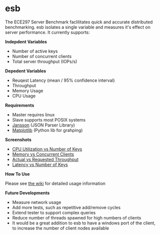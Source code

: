 esb
===

The ECE297 Server Benchmark faclilitates quick and accurate distributed benchmarking. esb isolates a single variable and measures it's effect on server performance. It currently supports: 

**Indepdent Variables**
 - Number of active keys
 - Number of concurrent clients
 - Total server throughput (IOPs/s)

**Depedent Variables**
 - Reuqest Latency (mean / 95% confidence interval)
 - Throughput
 - Memory Usage
 - CPU Usage

**Requirements**
 - Master requires linux
 - Slave supports most POSIX systems
 - [Jansson](http://www.digip.org/jansson/) (JSON Parser Library)
 - [Matplotlib](http://matplotlib.org/index.html) (Python lib for grahping)

**Screenshots**
 - [CPU Utilization vs Number of Keys](http://i.imgur.com/zS5Uc.png)
 - [Memory vs Concurrent Clients](http://i.imgur.com/snGcS.png)
 - [Actual vs Requested Throughput](http://i.imgur.com/2V8DB.png)
 - [Latency vs Number of Keys](http://i.imgur.com/XxcDL.png)

**How To Use**

Please see [the wiki](https://github.com/charliehorse55/esb/wiki) for detailed usage information

**Future Developments**
 - Measure network usage
 - Add more tests, such as repetitive add/remove cycles
 - Extend tester to support complex queries
 - Reduce number of threads spawned for high numbers of clients
 - It would be a great addition to esb to have a windows port of the client, to increase the number of client nodes available
